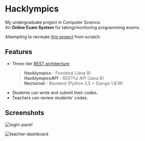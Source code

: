 # Hacklympics
My undergraduate project in Computer Science.    
An **Online Exam System**  for taking/monitoring programming exams.

Attempting to recreate [this project](https://github.com/Max-Projects) from scratch.

## Features
* Three-tier [REST architecture](https://en.wikipedia.org/wiki/Representational_state_transfer)
  > **Hacklympics** - Frontend (Java 8)    
  > **HacklympicsAPI** - RESTful API (Java 8)    
  > **Nocturnal** - Backend (Python 3.5 + Django 1.8.18)    
* Students can write and submit their codes.
* Teachers can review students' codes.

## Screenshots
![login-panel](https://i.imgur.com/MXWv148.png)

![teacher-dashboard](https://i.imgur.com/YMb4ZgI.png)

